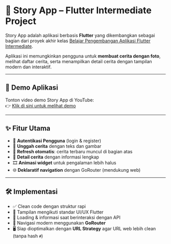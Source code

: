 # 📖 Story App – Flutter Intermediate Project  

Story App adalah aplikasi berbasis **Flutter** yang dikembangkan sebagai bagian dari proyek akhir kelas [Belajar Pengembangan Aplikasi Flutter Intermediate](https://www.dicoding.com/academies/201).  

Aplikasi ini memungkinkan pengguna untuk **membuat cerita dengan foto**, melihat daftar cerita, serta menampilkan detail cerita dengan tampilan modern dan interaktif.  

---

## 🎥 Demo Aplikasi
Tonton video demo Story App di YouTube:  
👉 [Klik di sini untuk melihat demo](https://www.youtube.com/watch?v=tM_d5G_-K9Y&feature=youtu.be)  

---

## ✨ Fitur Utama
- 🔑 **Autentikasi Pengguna** (login & register)  
- 📝 **Unggah cerita** dengan teks dan gambar  
- 🔄 **Refresh otomatis**: cerita terbaru muncul di bagian atas  
- 📄 **Detail cerita** dengan informasi lengkap  
- 🎞️ **Animasi widget** untuk pengalaman lebih halus  
- 🌐 **Deklaratif navigation** dengan GoRouter (mendukung web)  

---

## 🛠️ Implementasi
- ✅ Clean code dengan struktur rapi  
- 🎨 Tampilan mengikuti standar UI/UX Flutter  
- 📡 Loading & informasi saat berinteraksi dengan API  
- 🚦 Navigasi modern menggunakan **GoRouter**  
- 🖥️ Siap dioptimalkan dengan **URL Strategy** agar URL web lebih clean (tanpa hash `#`)  
